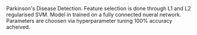 Parkinson's Disease Detection.
Feature selection is done through L1 and L2 regularised SVM.
Model in trained on a fully connected nueral network.
Parameters are choosen via hyperparameter tuning 
100% accuracy acheived.
